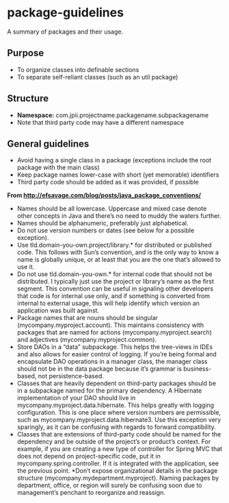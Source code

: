 package-guidelines
==========

A summary of packages and their usage.

## Purpose
* To organize classes into definable sections
* To separate self-reliant classes (such as an util package)

## Structure
* **Namespace:** com.jpii.projectname.packagename.subpackagename
* Note that third party code may have a different namespace

## General guidelines
* Avoid having a single class in a package (exceptions include the root package with the main class)
* Keep package names lower-case with short (yet memorable) identifiers
* Third party code should be added as it was provided, if possible

**From http://efsavage.com/blog/posts/java_package_conventions/**
* Names should be all lowercase. Uppercase and mixed case denote other concepts in Java and there’s no need to muddy the waters further.
* Names should be alphanumeric, preferably just alphabetical.
* Do not use version numbers or dates (see below for a possible exception).
* Use tld.domain-you-own.project/library.* for distributed or published code. This follows with Sun’s convention, and is the only way to know a name is globally unique, or at least that you are the one that’s allowed to use it.
* Do not use tld.domain-you-own.* for internal code that should not be distributed. I typically just use the project or library’s name as the first segment. This convention can be useful in signaling other developers that code is for internal use only, and if something is converted from internal to external usage, this will help identify which version an application was built against.
* Package names that are nouns should be singular (mycompany.myproject.account). This maintains consistency with packages that are named for actions (mycompany.myproject.search) and adjectives (mycompany.myproject.common).
* Store DAOs in a “data” subpackage. This helps the tree-views in IDEs and also allows for easier control of logging. If you’re being formal and encapsulate DAO operations in a manager class, the manager class should not be in the data package because it’s grammar is business-based, not persistence-based.
* Classes that are heavily dependent on third-party packages should be in a subpackage named for the primary dependency. A Hibernate implementation of your DAO should live in mycompany.myproject.data.hibernate. This helps greatly with logging configuration. This is one place where version numbers are permissible, such as mycompany.myproject.data.hibernate3. Use this exception very sparingly, as it can be confusing with regards to forward compatibility.
* Classes that are extensions of third-party code should be named for the dependency and be outside of the project’s or product’s context. For example, if you are creating a new type of controller for Spring MVC that does not depend on project-specific code, put it in mycompany.spring.controller. If it is integrated with the application, see the previous point.
*Don’t expose organizational details in the package structure (mycompany.mydepartment.myproject). Naming packages by department, office, or region will surely be confusing soon due to management’s penchant to reorganize and reassign.
